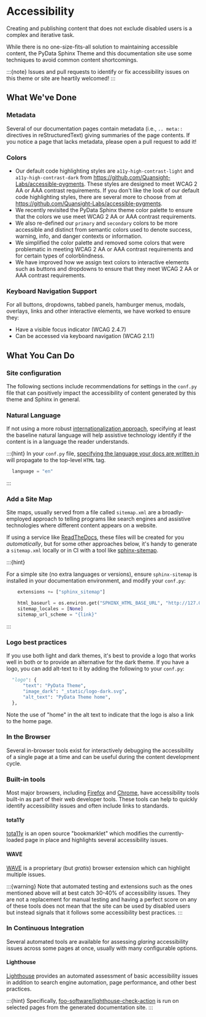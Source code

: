 # Accessibility

Creating and publishing content that does not exclude disabled users is a complex and iterative task.

While there is no one-size-fits-all solution to maintaining accessible content,
the PyData Sphinx Theme and this documentation site use some techniques to avoid common content shortcomings.

:::{note}
Issues and pull requests to identify or fix accessibility issues on this theme or site are heartily welcomed!
:::

## What We've Done

### Metadata

Several of our documentation pages contain metadata (i.e., `.. meta::` directives
in reStructuredText) giving summaries of the page contents. If you notice a
page that lacks metadata, please open a pull request to add it!

### Colors

- Our default code highlighting styles are `a11y-high-contrast-light` and
  `a11y-high-contrast-dark` from https://github.com/Quansight-Labs/accessible-pygments.
  These styles are designed to meet WCAG 2 AA or AAA contrast requirements.
  If you don't like the look of our default code highlighting styles, there are several more
  to choose from at https://github.com/Quansight-Labs/accessible-pygments.
- We recently revisited the PyData Sphinx theme color palette to ensure that
  the colors we use meet WCAG 2 AA or AAA contrast requirements.
- We also re-defined our `primary` and `secondary` colors to be more accessible and distinct from semantic colors used
  to denote success, warning, info, and danger contexts or information.
- We simplified the color palette and removed some colors that were problematic in meeting WCAG 2 AA or AAA contrast requirements
  and for certain types of colorblindness.
- We have improved how we assign text colors to interactive elements such as buttons and dropdowns to ensure that they meet
  WCAG 2 AA or AAA contrast requirements.

### Keyboard Navigation Support

For all buttons, dropdowns, tabbed panels, hamburger menus, modals, overlays,
links and other interactive elements, we have worked to ensure they:

- Have a visible focus indicator (WCAG 2.4.7)
- Can be accessed via keyboard navigation (WCAG 2.1.1)

## What You Can Do

### Site configuration

The following sections include recommendations for settings in the `conf.py` file that can positively impact the
accessibility of content generated by this theme and Sphinx in general.

### Natural Language

If not using a more robust [internationalization approach](https://www.sphinx-doc.org/en/master/usage/advanced/intl.html),
specifying at least the baseline natural language will help assistive technology
identify if the content is in a language the reader understands.

:::{hint}
In your `conf.py` file, [specifying the language your docs are written in](https://www.sphinx-doc.org/en/master/usage/configuration.html#confval-language) will propagate to the top-level `HTML` tag.

```python
  language = "en"
```

:::

### Add a Site Map

Site maps, usually served from a file called `sitemap.xml` are a broadly-employed
approach to telling programs like search engines and assistive technologies where
different content appears on a website.

If using a service like [ReadTheDocs](https://readthedocs.com), these files
will be created for you _automatically_, but for some other approaches below,
it's handy to generate a `sitemap.xml` locally or in CI with a tool like
[sphinx-sitemap](https://pypi.org/project/sphinx-sitemap/).

:::{hint}

For a simple site (no extra languages or versions), ensure `sphinx-sitemap`
is installed in your documentation environment, and modify your `conf.py`:

```python
    extensions += ["sphinx_sitemap"]

    html_baseurl = os.environ.get("SPHINX_HTML_BASE_URL", "http://127.0.0.1:8000/")
    sitemap_locales = [None]
    sitemap_url_scheme = "{link}"
```

:::

### Logo best practices

If you use both light and dark themes, it's best to provide a logo that works well in both or to provide an alternative for the dark theme.
If you have a logo, you can add alt-text to it by adding the following to your
`conf.py`:

```python
  "logo": {
      "text": "PyData Theme",
      "image_dark": "_static/logo-dark.svg",
      "alt_text": "PyData Theme home",
  },
```

Note the use of "home" in the alt text to indicate that the logo is also a link to the home page.

### In the Browser

Several in-browser tools exist for interactively debugging the accessibility
of a single page at a time and can be useful during the content development cycle.

### Built-in tools

Most major browsers, including [Firefox](https://developer.mozilla.org/en-US/docs/Tools/Accessibility_inspector)
and [Chrome](https://developers.google.com/web/tools/chrome-devtools/accessibility/reference),
have accessibility tools built-in as part of their web developer tools.
These tools can help to quickly identify accessibility issues and often include links to standards.

#### tota11y

[tota11y](https://khan.github.io/tota11y/#Installation) is an open source
"bookmarklet" which modifies the currently-loaded page in place and highlights
several accessibility issues.

#### WAVE

[WAVE](https://wave.webaim.org/extension/) is a proprietary (but _gratis_)
browser extension which can highlight multiple issues.

:::{warning}
Note that automated testing and extensions such as the ones mentioned above will at best catch 30-40% of accessibility issues.
They are not a replacement for manual testing and having a perfect score on any of these tools does not mean that
the site can be used by disabled users but instead signals that it follows some accessibility best practices.
:::

### In Continuous Integration

Several automated tools are available for assessing _glaring_ accessibility
issues across some pages at once, usually with many configurable options.

#### Lighthouse

[Lighthouse](https://developers.google.com/web/tools/lighthouse) provides an automated assessment of basic accessibility issues in addition to search engine
automation, page performance, and other best practices.

:::{hint}
Specifically, [foo-software/lighthouse-check-action](https://github.com/foo-software/lighthouse-check-action)
is run on selected pages from the generated documentation site.
:::
